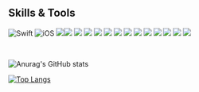 

<!--
**MoSonLee/MoSonLee** is a ✨ _special_ ✨ repository because its `README.md` (this file) appears on your GitHub profile.

Here are some ideas to get you started:

- 🔭 I’m currently working on ...
- 🌱 I’m currently learning ...
- 👯 I’m looking to collaborate on ...
- 🤔 I’m looking for help with ...
- 💬 Ask me about ...
- 📫 How to reach me: ...
- 😄 Pronouns: ...
- ⚡ Fun fact: ...
-->
 
## Skills & Tools
<div align="left">

![Swift](https://img.shields.io/badge/Swift-FA7343?style=flat-square&logo=Swift&logoColor=white) 
![iOS](https://img.shields.io/badge/iOS-222222?style=flat-square&logo=Apple&logoColor=white) 
<img src="https://img.shields.io/badge/XCode-147EFB?style=flat-square&logo=xcode&logoColor=white"/><img src="https://img.shields.io/badge/GitHub-181717?style=flat-square&logo=github&logoColor=white"/>  <img src="https://img.shields.io/badge/Git-F05032?style=flat-square&logo=Git&logoColor=white"/>
<img src="https://img.shields.io/badge/Figma-F24E1E?style=flat-square&logo=figma&logoColor=white"/>
<img src="https://img.shields.io/badge/Confluence-172B4D?style=flat&logo=Confluence"/>
<img src="https://img.shields.io/badge/Insomnia-4000BF?style=flat&logo=Insomnia"/>
<img src="https://img.shields.io/badge/Slack-4A154B?style=flat&logo=Slack"/>
<img src="https://img.shields.io/badge/Firebase-FFCA28?style=flat&logo=Firebase"/>
<img src="https://img.shields.io/badge/AdobeXD-FF61F6?style=flat&logo=AdobeXD"/>
<img src="https://img.shields.io/badge/Stoplight-352A71?style=flat&logo=Stoplight"/>
<img src="https://img.shields.io/badge/Jira-0052CC?style=flat&logo=Jira"/>
<img src="https://img.shields.io/badge/Notion-000000?style=flat&logo=Notion"/>
<img src="https://img.shields.io/badge/Postman-FF6C37?style=flat&logo=Jira"/>
<img src="https://img.shields.io/badge/ReactiveX-B7178C?style=flat&logo=ReactiveX"/>
 
 <br>
  
 
</div>

![Anurag's GitHub stats](https://github-readme-stats.vercel.app/api?username=MoSonLee&show_icons=true)

</div>

[![Top Langs](https://github-readme-stats.vercel.app/api/top-langs/?username=MoSonLee&layout=compact)](https://github.com/anuraghazra/github-readme-stats)
